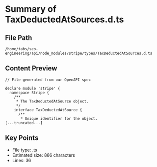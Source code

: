 # Summary of TaxDeductedAtSources.d.ts
  
## File Path
`/home/tabs/seo-engineering/api/node_modules/stripe/types/TaxDeductedAtSources.d.ts`

## Content Preview
```
// File generated from our OpenAPI spec

declare module 'stripe' {
  namespace Stripe {
    /**
     * The TaxDeductedAtSource object.
     */
    interface TaxDeductedAtSource {
      /**
       * Unique identifier for the object.
[...truncated...]
```

## Key Points
- File type: .ts
- Estimated size: 886 characters
- Lines: 36
